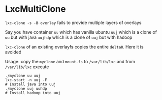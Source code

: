 # LxcMultiClone

`lxc-clone -s -B overlay` fails to provide multiple layers of overlays

Say you have container
`uu` which has vanilla ubuntu
`uuj` which is a clone of `uu` but with java
`uujhdp` which is a clone of `uuj` but with hadoop

`lxc-clone` of an existing overlayfs copies the entire `delta0`. Here it is avoided


Usage:
 copy the `myclone` and `mount-fs` to `/var/lib/lxc`
and from `/var/lib/lxc` execute
```
./myclone uu uuj
lxc-start -n uuj -F
# Install java into uuj
./myclone uuj uuhdp
# Install hadoop into uuj
```
  
